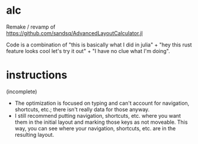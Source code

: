 # alc
Remake / revamp of https://github.com/sandsq/AdvancedLayoutCalculator.jl

Code is a combination of "this is basically what I did in julia" + "hey this rust feature looks cool let's try it out" + "I have no clue what I'm doing".


# instructions
(incomplete)
- The optimization is focused on typing and can't account for navigation, shortcuts, etc.; there isn't really data for those anyway.
- I still recommend putting navigation, shortcuts, etc. where you want them in the initial layout and marking those keys as not moveable. This way, you can see where your navigation, shortcuts, etc. are in the resulting layout.